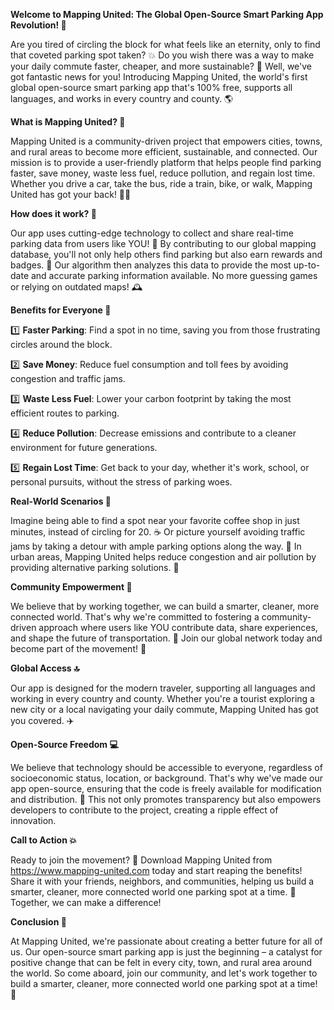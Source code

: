 **Welcome to Mapping United: The Global Open-Source Smart Parking App Revolution! 🚀**

Are you tired of circling the block for what feels like an eternity, only to find that coveted parking spot taken? 💥 Do you wish there was a way to make your daily commute faster, cheaper, and more sustainable? 🌟 Well, we've got fantastic news for you! Introducing Mapping United, the world's first global open-source smart parking app that's 100% free, supports all languages, and works in every country and county. 🌎

**What is Mapping United? 🤔**

Mapping United is a community-driven project that empowers cities, towns, and rural areas to become more efficient, sustainable, and connected. Our mission is to provide a user-friendly platform that helps people find parking faster, save money, waste less fuel, reduce pollution, and regain lost time. Whether you drive a car, take the bus, ride a train, bike, or walk, Mapping United has got your back! 🚶‍♀️

**How does it work? 🔧**

Our app uses cutting-edge technology to collect and share real-time parking data from users like YOU! 🤝 By contributing to our global mapping database, you'll not only help others find parking but also earn rewards and badges. 💪 Our algorithm then analyzes this data to provide the most up-to-date and accurate parking information available. No more guessing games or relying on outdated maps! 🕰️

**Benefits for Everyone 🎉**

1️⃣ **Faster Parking**: Find a spot in no time, saving you from those frustrating circles around the block.

2️⃣ **Save Money**: Reduce fuel consumption and toll fees by avoiding congestion and traffic jams.

3️⃣ **Waste Less Fuel**: Lower your carbon footprint by taking the most efficient routes to parking.

4️⃣ **Reduce Pollution**: Decrease emissions and contribute to a cleaner environment for future generations.

5️⃣ **Regain Lost Time**: Get back to your day, whether it's work, school, or personal pursuits, without the stress of parking woes.

**Real-World Scenarios 🌆**

Imagine being able to find a spot near your favorite coffee shop in just minutes, instead of circling for 20. ☕️ Or picture yourself avoiding traffic jams by taking a detour with ample parking options along the way. 🚗 In urban areas, Mapping United helps reduce congestion and air pollution by providing alternative parking solutions. 🌆

**Community Empowerment 👫**

We believe that by working together, we can build a smarter, cleaner, more connected world. That's why we're committed to fostering a community-driven approach where users like YOU contribute data, share experiences, and shape the future of transportation. 💪 Join our global network today and become part of the movement! 🌈

**Global Access 🔝**

Our app is designed for the modern traveler, supporting all languages and working in every country and county. Whether you're a tourist exploring a new city or a local navigating your daily commute, Mapping United has got you covered. ✈️

**Open-Source Freedom 💻**

We believe that technology should be accessible to everyone, regardless of socioeconomic status, location, or background. That's why we've made our app open-source, ensuring that the code is freely available for modification and distribution. 🌟 This not only promotes transparency but also empowers developers to contribute to the project, creating a ripple effect of innovation.

**Call to Action 💥**

Ready to join the movement? 🎉 Download Mapping United from https://www.mapping-united.com today and start reaping the benefits! Share it with your friends, neighbors, and communities, helping us build a smarter, cleaner, more connected world one parking spot at a time. 🌟 Together, we can make a difference!

**Conclusion 💪**

At Mapping United, we're passionate about creating a better future for all of us. Our open-source smart parking app is just the beginning – a catalyst for positive change that can be felt in every city, town, and rural area around the world. So come aboard, join our community, and let's work together to build a smarter, cleaner, more connected world one parking spot at a time! 🌈